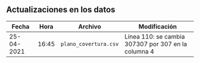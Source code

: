 ## Actualizaciones en los datos

Fecha           | Hora      | Archivo         | Modificación
---------------- |--------- |--------------- |-------------
25-04-2021       | 16:45    | ```plano_covertura.csv```| Línea 110: se cambia 307307 por 307  en la columna 4
